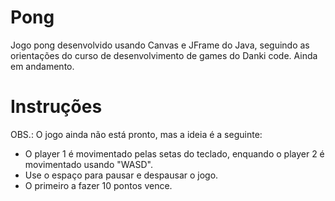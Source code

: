 # Pong

Jogo pong desenvolvido usando Canvas e JFrame do Java, seguindo as orientações do curso de desenvolvimento de games do Danki code.
Ainda em andamento.

###

# Instruções
OBS.: O jogo ainda não está pronto, mas a ideia é a seguinte:

- O player 1 é movimentado pelas setas do teclado, enquando o player 2 é movimentado usando "WASD".
- Use o espaço para pausar e despausar o jogo.
- O primeiro a fazer 10 pontos vence.